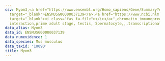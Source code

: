 ```yaml
---
csv: Myom3,<a href="https://www.ensembl.org/Homo_sapiens/Gene/Summary?db=core;g=ENSMUSG00000037139"
  target="_blank">ENSMUSG00000037139</a>,<a href="https://www.ncbi.nlm.nih.gov/pubmed/25450459"
  target="_blank"><i class="fas fa-file"></i></a>",chromatin immunoprecipitation assay,direct
  interaction,prime adult stage, testis, Spermatocyte,,,transcriptional regulation,
data_alias: Myom3
data_id: ENSMUSG00000037139
data_numevidence: 1
data_species: Mus musculus
data_taxid: '10090'
title: Myom3
---
```

